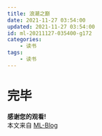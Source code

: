 ```yaml
---
title: 浪潮之巅
date: 2021-11-27 03:54:00
updated: 2021-11-27 03:54:00
id: ml-20211127-035400-g172
categories:
	- 读书
tags: 
	- 读书
---
```





<!--more-->


# 完毕

**感谢您的观看!**  
本文来自 [ML-Blog][ML-Blog_Link]

<!-- 图片 -->

<!-- 链接 -->

<!-- 水印 -->
[ML-Blog_Link]:https://userminghaoli.github.io/ "我的博客"
